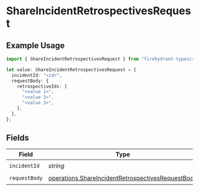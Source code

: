 # ShareIncidentRetrospectivesRequest

## Example Usage

```typescript
import { ShareIncidentRetrospectivesRequest } from "firehydrant-typescript-sdk/models/operations";

let value: ShareIncidentRetrospectivesRequest = {
  incidentId: "<id>",
  requestBody: {
    retrospectiveIds: [
      "<value 1>",
      "<value 2>",
      "<value 3>",
    ],
  },
};
```

## Fields

| Field                                                                                                                  | Type                                                                                                                   | Required                                                                                                               | Description                                                                                                            |
| ---------------------------------------------------------------------------------------------------------------------- | ---------------------------------------------------------------------------------------------------------------------- | ---------------------------------------------------------------------------------------------------------------------- | ---------------------------------------------------------------------------------------------------------------------- |
| `incidentId`                                                                                                           | *string*                                                                                                               | :heavy_check_mark:                                                                                                     | N/A                                                                                                                    |
| `requestBody`                                                                                                          | [operations.ShareIncidentRetrospectivesRequestBody](../../models/operations/shareincidentretrospectivesrequestbody.md) | :heavy_check_mark:                                                                                                     | N/A                                                                                                                    |